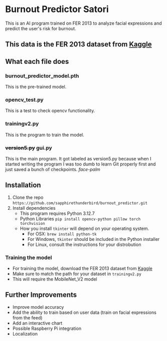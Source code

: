 # Burnout Predictor Satori
This is an AI program trained on FER 2013 to analyze facial expressions and predict the user's risk for burnout.
## This data is the FER 2013 dataset from [Kaggle](https://www.kaggle.com/datasets/msambare/fer2013)
## What each file does
### burnout_predictor_model.pth
This is the pre-trained model.
### opencv_test.py
This is a test to check opencv functionality.
### trainingv2.py
This is the program to train the model.
### ~~version5.py~~ gui.py
This is the main program.
It got labeled as version5.py because when I started writing the program I was too dumb to learn Git properly first and just saved a bunch of checkpoints.
*face-palm*

## Installation
1. Clone the repo
`https://github.com/sapphirethunderbird/burnout_predictor.git`
2. Install dependencies
    - This program requires Python 3.12.7
    - Python Libraries
    `pip install opencv-python pillow torch torchvision`
    - How you install `tkinter` will depend on your operating system. 
        - For OSX: `brew install python-tk`
        - For Windows, `tkinter` should be included in the Python installer
        - For Linux, consult the instructions for your distrobution
### Training the model 
- For training the model, download the FER 2013 dataset from [Kaggle](https://www.kaggle.com/datasets/msambare/fer2013)
- Make sure to match the path for your dataset in `trainingv2.py`
- This will require the MobileNet_V2 model

## Further Improvements
- Improve model accuracy
- Add the ability to train based on user data (train on facial expressions from the feed)
- Add an interactive chart
- Possible Raspberry Pi integration
- Localization


